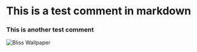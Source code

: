 # This is a test comment in markdown
### This is another test comment

![Bliss Wallpaper](https://i.imgur.com/VvNhMb0.jpg)
